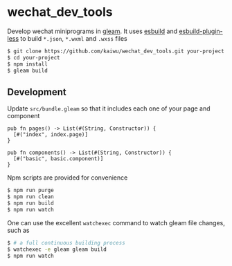 # wechat_dev_tools

Develop wechat miniprograms in [gleam](https://gleam.run).
It uses [esbuild]() and [esbuild-plugin-less]() to build `*.json`, `*.wxml` and `.wxss` files

```sh
$ git clone https://github.com/kaiwu/wechat_dev_tools.git your-project
$ cd your-project
$ npm install
$ gleam build
```

## Development

Update `src/bundle.gleam` so that it includes each one of your page and component

```gleam
pub fn pages() -> List(#(String, Constructor)) {
  [#("index", index.page)]
}

pub fn components() -> List(#(String, Constructor)) {
  [#("basic", basic.component)]
}
```

Npm scripts are provided for convenience

```sh
$ npm run purge
$ npm run clean
$ npm run build
$ npm run watch
```

One can use the excellent `watchexec` command to watch gleam file changes, such as

```sh
$ # a full continuous building process
$ watchexec -e gleam gleam build
$ npm run watch
```
